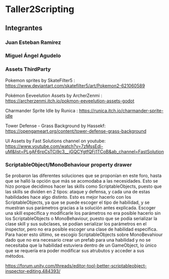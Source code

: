 # Taller2Scripting
 
## Integrantes
### Juan Esteban Ramírez
### Miguel Ángel Agudelo 

 
### Assets ThirdParty

Pokemon sprites by SkateFilter5 : https://www.deviantart.com/skatefilter5/art/Pokemon2-621060589

Pokémon Eeveelution Assets by ArcherZenmi : https://archerzenmi.itch.io/pokmon-eeveelution-assets-godot

Charmander Sprite Idle by Runica : https://runica.itch.io/charmander-sprite-idle

Tower Defense - Grass Background by Hassekf: https://opengameart.org/content/tower-defense-grass-background

UI Assets by Fast Solutions channel on youtube: https://www.youtube.com/watch?v=7zMssEdi-uM&list=PLgAF6rpCsTCj9c3__jGQCYgtfQFj1TCoB&ab_channel=FastSolution

### ScriptableObject/MonoBehaviour property drawer

Se probaron las diferentes soluciones que se proponían en este foro, hasta que se halló la opción que más se acomodaba a las necesidades.
Esto se hizo porque decidimos hacer las skills como ScriptableObjects, puesto que las skills se dividen en 2 tipos: ataque y defensa, y cada una de estas habilidades hace algo distinto. Esto es mejor hacerlo con los ScriptableObjects, ya que se puede escoger el tipo de habilidad, y se muestran sus parámetros gracias a la solución antes explicada.
Escoger una skill específica y modificarle los parámetros no era posible hacerlo sin los ScriptableObjects o MonoBehaviour, puesto que se podía serializar la clase skill y sus subclases, se podían serializar los parámetros en el inspector, pero no era posible escoger una clase de habilidad específica.
Para hacer esto último, se escogío ScriptableObjects sobre MonoBevahiour dado que no era necesario crear un prefab para una habilidad y no se necesitaba que la habilidad estuviera dentro de un GameObject, lo único que se requería era poder modificar sus atrubutos y acceder a sus métodos.

https://forum.unity.com/threads/editor-tool-better-scriptableobject-inspector-editing.484393/
